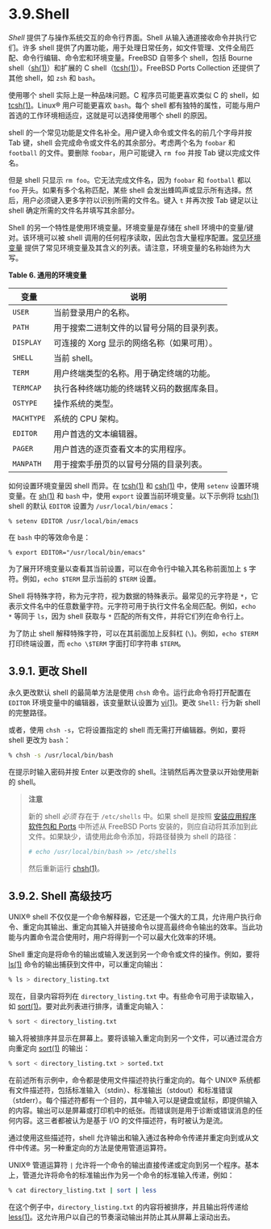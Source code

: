 # 3.9.Shell

_Shell_ 提供了与操作系统交互的命令行界面。Shell 从输入通道接收命令并执行它们。许多 shell 提供了内置功能，用于处理日常任务，如文件管理、文件全局匹配、命令行编辑、命令宏和环境变量。FreeBSD 自带多个 shell，包括 Bourne shell（[sh(1)](https://man.freebsd.org/cgi/man.cgi?query=sh&sektion=1&format=html)）和扩展的 C shell（[tcsh(1)](https://man.freebsd.org/cgi/man.cgi?query=tcsh&sektion=1&format=html)）。FreeBSD Ports Collection 还提供了其他 shell，如 `zsh` 和 `bash`。

使用哪个 shell 实际上是一种品味问题。C 程序员可能更喜欢类似 C 的 shell，如 [tcsh(1)](https://man.freebsd.org/cgi/man.cgi?query=tcsh&sektion=1&format=html)。Linux® 用户可能更喜欢 `bash`。每个 shell 都有独特的属性，可能与用户首选的工作环境相适应，这就是可以选择使用哪个 shell 的原因。

shell 的一个常见功能是文件名补全。用户键入命令或文件名的前几个字母并按 Tab 键，shell 会完成命令或文件名的其余部分。考虑两个名为 `foobar` 和 `football` 的文件。要删除 `foobar`，用户可能键入 `rm foo` 并按 Tab 键以完成文件名。

但是 shell 只显示 `rm foo`。它无法完成文件名，因为 `foobar` 和 `football` 都以 `foo` 开头。如果有多个名称匹配，某些 shell 会发出蜂鸣声或显示所有选择。然后，用户必须键入更多字符以识别所需的文件名。键入 `t` 并再次按 Tab 键足以让 shell 确定所需的文件名并填写其余部分。

Shell 的另一个特性是使用环境变量。环境变量是存储在 shell 环境中的变量/键对。该环境可以被 shell 调用的任何程序读取，因此包含大量程序配置。[常见环境变量](https://docs.freebsd.org/en/books/handbook/book/#shell-env-vars) 提供了常见环境变量及其含义的列表。请注意，环境变量的名称始终为大写。

**Table 6. 通用的环境变量**

| 变量 | 说明 |
| ------------------------- | ------------- |
| `USER` | 当前登录用户的名称。 |
| `PATH` | 用于搜索二进制文件的以冒号分隔的目录列表。 |
| `DISPLAY` | 可连接的 Xorg 显示的网络名称（如果可用）。 |
| `SHELL` | 当前 shell。 |
| `TERM` | 用户终端类型的名称。用于确定终端的功能。 |
| `TERMCAP` | 执行各种终端功能的终端转义码的数据库条目。 |
| `OSTYPE` | 操作系统的类型。 |
| `MACHTYPE` | 系统的 CPU 架构。 |
| `EDITOR` | 用户首选的文本编辑器。 |
| `PAGER` | 用户首选的逐页查看文本的实用程序。 |
| `MANPATH` | 用于搜索手册页的以冒号分隔的目录列表。 |

如何设置环境变量因 shell 而异。在 [tcsh(1)](https://man.freebsd.org/cgi/man.cgi?query=tcsh&sektion=1&format=html) 和 [csh(1)](https://man.freebsd.org/cgi/man.cgi?query=csh&sektion=1&format=html) 中，使用 `setenv` 设置环境变量。在 [sh(1)](https://man.freebsd.org/cgi/man.cgi?query=sh&sektion=1&format=html) 和 `bash` 中，使用 `export` 设置当前环境变量。以下示例将 [tcsh(1)](https://man.freebsd.org/cgi/man.cgi?query=tcsh&sektion=1&format=html) shell 的默认 `EDITOR` 设置为 `/usr/local/bin/emacs`：

```
% setenv EDITOR /usr/local/bin/emacs
```

在 `bash` 中的等效命令是：

```
% export EDITOR="/usr/local/bin/emacs"
```

为了展开环境变量以查看其当前设置，可以在命令行中输入其名称前面加上 `$` 字符。例如，`echo $TERM` 显示当前的 `$TERM` 设置。

Shell 将特殊字符，称为元字符，视为数据的特殊表示。最常见的元字符是 `*`，它表示文件名中的任意数量字符。元字符可用于执行文件名全局匹配。例如，`echo *` 等同于 `ls`，因为 shell 获取与 `*` 匹配的所有文件，并将它们列在命令行上。

为了防止 shell 解释特殊字符，可以在其前面加上反斜杠 (`\`)。例如，`echo $TERM` 打印终端设置，而 `echo \$TERM` 字面打印字符串 `$TERM`。

## 3.9.1. 更改 Shell

永久更改默认 shell 的最简单方法是使用 `chsh` 命令。运行此命令将打开配置在 `EDITOR` 环境变量中的编辑器，该变量默认设置为 [vi(1)](https://man.freebsd.org/cgi/man.cgi?query=vi&sektion=1&format=html)。更改 `Shell:` 行为新 shell 的完整路径。

或者，使用 `chsh -s`，它将设置指定的 shell 而无需打开编辑器。例如，要将 shell 更改为 `bash`：

```sh
% chsh -s /usr/local/bin/bash
```

在提示时输入密码并按 Enter 以更改你的 shell。注销然后再次登录以开始使用新的 shell。

>**注意**
>
>新的 shell _必须_ 存在于 `/etc/shells` 中。如果 shell 是按照 [安装应用程序软件包和 Ports](https://docs.freebsd.org/en/books/handbook/book/#ports) 中所述从 FreeBSD Ports 安装的，则应自动将其添加到此文件。如果缺少，请使用此命令添加，将路径替换为 shell 的路径：
>
>```sh
># echo /usr/local/bin/bash >> /etc/shells
>```
>
>然后重新运行 [chsh(1)](https://man.freebsd.org/cgi/man.cgi?query=chsh&sektion=1&format=html)。 


## 3.9.2. Shell 高级技巧

UNIX® shell 不仅仅是一个命令解释器，它还是一个强大的工具，允许用户执行命令、重定向其输出、重定向其输入并链接命令以提高最终命令输出的效率。当此功能与内置命令混合使用时，用户将得到一个可以最大化效率的环境。

Shell 重定向是将命令的输出或输入发送到另一个命令或文件的操作。例如，要将 [ls(1)](https://man.freebsd.org/cgi/man.cgi?query=ls&sektion=1&format=html) 命令的输出捕获到文件中，可以重定向输出：

```sh
% ls > directory_listing.txt
```

现在，目录内容将列在 `directory_listing.txt` 中。有些命令可用于读取输入，如 [sort(1)](https://man.freebsd.org/cgi/man.cgi?query=sort&sektion=1&format=html)。要对此列表进行排序，请重定向输入：

```sh
% sort < directory_listing.txt
```

输入将被排序并显示在屏幕上。要将该输入重定向到另一个文件，可以通过混合方向重定向 [sort(1)](https://man.freebsd.org/cgi/man.cgi?query=sort&sektion=1&format=html) 的输出：

```sh
% sort < directory_listing.txt > sorted.txt
```

在前述所有示例中，命令都是使用文件描述符执行重定向的。每个 UNIX® 系统都有文件描述符，包括标准输入（stdin）、标准输出（stdout）和标准错误（stderr）。每个描述符都有一个目的，其中输入可以是键盘或鼠标，即提供输入的内容。输出可以是屏幕或打印机中的纸张。而错误则是用于诊断或错误消息的任何内容。这三者都被认为是基于 I/O 的文件描述符，有时被认为是流。

通过使用这些描述符，shell 允许输出和输入通过各种命令传递并重定向到或从文件中传递。另一种重定向的方法是使用管道运算符。

UNIX® 管道运算符 `|` 允许将一个命令的输出直接传递或定向到另一个程序。基本上，管道允许将命令的标准输出作为另一个命令的标准输入传递，例如：

```sh
% cat directory_listing.txt | sort | less
```

在这个例子中，`directory_listing.txt` 的内容将被排序，并且输出将传递给 [less(1)](https://man.freebsd.org/cgi/man.cgi?query=less&sektion=1&format=html)。这允许用户以自己的节奏滚动输出并防止其从屏幕上滚动出去。
